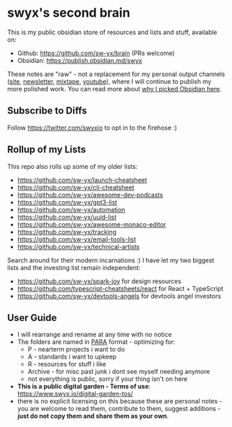 # swyx's second brain

This is my public obsidian store of resources and lists and stuff, available on:

- Github: https://github.com/sw-yx/brain (PRs welcome)
- Obsidian: https://publish.obsidian.md/swyx

These notes are "raw" - not a replacement for my personal output channels ([site](https://swyx.io), [newsletter](https://swyx.io/subscribe), [mixtape](https://swyx.io/mixtape), [youtube](https://youtube.com/swyxTV)), where I will continue to publish my more polished work. You can read more about [why I picked Obsidian here](https://www.swyx.io/obsidian-brain).

## Subscribe to Diffs

Follow https://twitter.com/swyxio to opt in to the firehose :)

## Rollup of my Lists

This repo also rolls up some of my older lists:

- https://github.com/sw-yx/launch-cheatsheet
- https://github.com/sw-yx/cli-cheatsheet
- https://github.com/sw-yx/awesome-dev-podcasts
- https://github.com/sw-yx/gpt3-list
- https://github.com/sw-yx/automation
- https://github.com/sw-yx/uuid-list
- https://github.com/sw-yx/awesome-monaco-editor
- https://github.com/sw-yx/tracking
- https://github.com/sw-yx/email-tools-list
- https://github.com/sw-yx/technical-artists

Search around for their modern incarnations :) I have let my two biggest lists and the investing list remain independent:

- https://github.com/sw-yx/spark-joy for design resources
- https://github.com/typescript-cheatsheets/react for React + TypeScript
- https://github.com/sw-yx/devtools-angels for devtools angel investors

## User Guide

- I will rearrange and rename at any time with no notice
- The folders are named in [PARA](https://fortelabs.co/blog/para/) format - optimizing for:
	- P - nearterm projects i want to do
	- A - standards i want to upkeep
	- R - resources for stuff i like
	- Archive - for misc past junk i dont see myself needing anymore
	- not everything is public, sorry if your thing isn't on here
- **This is a public digital garden - Terms of use**: https://www.swyx.io/digital-garden-tos/
- there is no explicit licensing on this because these are personal notes - you are welcome to read them, contribute to them, suggest additions - **just do not copy them and share them as your own**.
